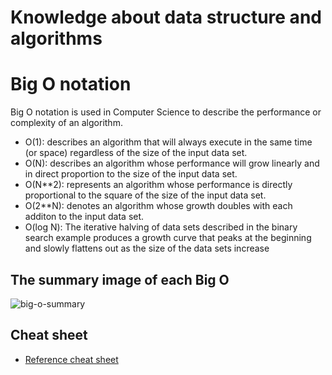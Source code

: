 Knowledge about data structure and algorithms
====

# Big O notation
Big O notation is used in Computer Science to describe the performance or complexity of an algorithm.

- O(1): describes an algorithm that will always execute in the same time (or space) regardless of the size of the input data set.
- O(N): describes an algorithm whose performance will grow linearly and in direct proportion to the size of the input data set.
- O(N**2): represents an algorithm whose performance is directly proportional to the square of the size of the input data set.
- O(2**N): denotes an algorithm whose growth doubles with each additon to the input data set.
- O(log N): The iterative halving of data sets described in the binary search example produces a growth curve that peaks at the beginning and slowly flattens out as the size of the data sets increase

## The summary image of each Big O
![big-o-summary](http://i.imgur.com/9EEUJ7Q.png)

## Cheat sheet
- [Reference cheat sheet](http://bigocheatsheet.com/)
